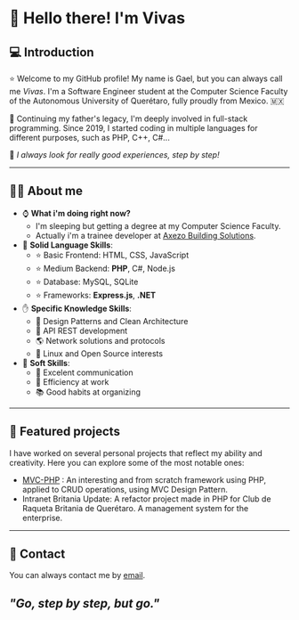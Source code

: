 # 👋 Hello there! I'm Vivas

## 💻 Introduction

⭐ Welcome to my GitHub profile! My name is Gael, but you can always call me *Vivas*. I'm a Software Engineer student at the Computer Science Faculty of the Autonomous University of Querétaro, fully proudly from Mexico. 🇲🇽

👨 Continuing my father's legacy, I'm deeply involved in full-stack programming. Since 2019, I started coding in multiple languages for different purposes, such as PHP, C++, C#...

🐾 _I always look for really good experiences, step by step!_

___
## 👨‍🔧 About me

- ⌚ **What i'm doing right now?**
	- I'm sleeping but getting a degree at my Computer Science Faculty.
	- Actually i'm a trainee developer at [Axezo Building Solutions](https://www.axezo.com.mx/).
- 💪 **Solid Language Skills**:
	- ⭐ Basic Frontend: HTML, CSS, JavaScript
	- ⭐ Medium Backend: **PHP**, C#, Node.js
	- ⭐ Database: MySQL, SQLite
	- ⭐ Frameworks: **Express.js**, **.NET**
- ✋ **Specific Knowledge Skills**:
	- 🧼 Design Patterns and Clean Architecture
	- 🌉 API REST development
	- 🌎 Network solutions and protocols
	- 🐧 Linux and Open Source interests
- 🤝 **Soft Skills**:
	- 🦜 Excelent communication
	- 🏢 Efficiency at work
	- 📚 Good habits at organizing
---
## 📐 Featured projects

I have worked on several personal projects that reflect my ability and creativity. Here you can explore some of the most notable ones:

- [MVC-PHP](https://github.com/gaelv01/mvc-php) : An interesting and from scratch framework using PHP, applied to CRUD operations, using MVC Design Pattern.
- Intranet Britania Update: A refactor project made in PHP for Club de Raqueta Britania de Querétaro. A management system for the enterprise.
---
## 📩 Contact

You can always contact me by [email](mailto:gaelvivas2004@gmail.com).

## *"Go, step by step, but go."*
